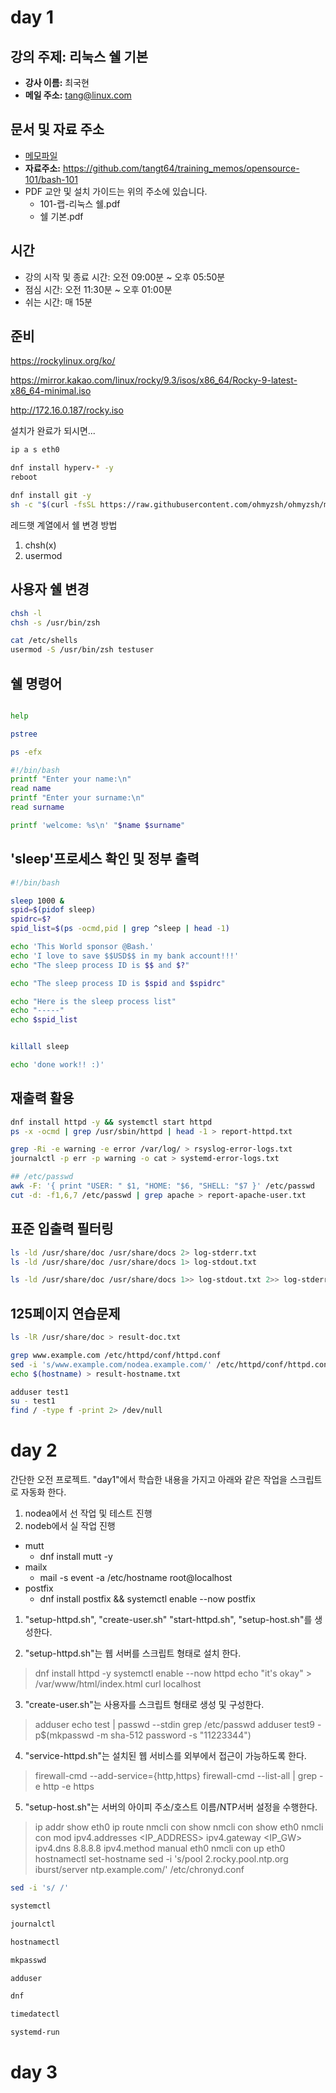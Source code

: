 # day 1

## 강의 주제: 리눅스 쉘 기본

- __강사 이름:__ 최국현
- __메일 주소:__ tang@linux.com

## 문서 및 자료 주소

- [메모파일](https://github.com/tangt64/training_memos/tree/main/opensource-101/bash-101)
- __자료주소:__ https://github.com/tangt64/training_memos/opensource-101/bash-101
- PDF 교안 및 설치 가이드는 위의 주소에 있습니다.
	- 101-랩-리눅스 쉘.pdf
	- 쉘 기본.pdf

## 시간

- 강의 시작 및 종료 시간: 오전 09:00분 ~ 오후 05:50분
- 점심 시간: 오전 11:30분 ~ 오후 01:00분
- 쉬는 시간: 매 15분

## 준비

https://rockylinux.org/ko/

https://mirror.kakao.com/linux/rocky/9.3/isos/x86_64/Rocky-9-latest-x86_64-minimal.iso

http://172.16.0.187/rocky.iso

설치가 완료가 되시면...

```bash
ip a s eth0

dnf install hyperv-* -y 
reboot

dnf install git -y
sh -c "$(curl -fsSL https://raw.githubusercontent.com/ohmyzsh/ohmyzsh/master/tools/install.sh)"
```

레드햇 계열에서 쉘 변경 방법

1. chsh(x)
2. usermod

## 사용자 쉘 변경

```bash
chsh -l
chsh -s /usr/bin/zsh

cat /etc/shells
usermod -S /usr/bin/zsh testuser
```

## 쉘 명령어

```bash

help

pstree

ps -efx

#!/bin/bash
printf "Enter your name:\n"
read name
printf "Enter your surname:\n"
read surname

printf 'welcome: %s\n' "$name $surname"


```


## 'sleep'프로세스 확인 및 정부 출력

```bash
#!/bin/bash

sleep 1000 &
spid=$(pidof sleep)
spidrc=$?
spid_list=$(ps -ocmd,pid | grep ^sleep | head -1)

echo 'This World sponsor @Bash.'
echo 'I love to save $$USD$$ in my bank account!!!'
echo "The sleep process ID is $$ and $?"

echo "The sleep process ID is $spid and $spidrc"

echo "Here is the sleep process list"
echo "-----"
echo $spid_list


killall sleep

echo 'done work!! :)'
```


## 재출력 활용

```bash
dnf install httpd -y && systemctl start httpd
ps -x -ocmd | grep /usr/sbin/httpd | head -1 > report-httpd.txt

grep -Ri -e warning -e error /var/log/ > rsyslog-error-logs.txt
journalctl -p err -p warning -o cat > systemd-error-logs.txt

## /etc/passwd
awk -F: '{ print "USER: " $1, "HOME: "$6, "SHELL: "$7 }' /etc/passwd
cut -d: -f1,6,7 /etc/passwd | grep apache > report-apache-user.txt 
```

## 표준 입출력 필터링

```bash
ls -ld /usr/share/doc /usr/share/docs 2> log-stderr.txt
ls -ld /usr/share/doc /usr/share/docs 1> log-stdout.txt

ls -ld /usr/share/doc /usr/share/docs 1>> log-stdout.txt 2>> log-stderr.txt
```

## 125페이지 연습문제

```bash
ls -lR /usr/share/doc > result-doc.txt

grep www.example.com /etc/httpd/conf/httpd.conf
sed -i 's/www.example.com/nodea.example.com/' /etc/httpd/conf/httpd.conf
echo $(hostname) > result-hostname.txt

adduser test1
su - test1
find / -type f -print 2> /dev/null
```

# day 2

간단한 오전 프로젝트. "day1"에서 학습한 내용을 가지고 아래와 같은 작업을 스크립트로 자동화 한다.

1. nodea에서 선 작업 및 테스트 진행
2. nodeb에서 실 작업 진행

- mutt
  * dnf install mutt -y
- mailx
  * mail -s event -a /etc/hostname root@localhost
- postfix
  * dnf install postfix && systemctl enable --now postfix

1. "setup-httpd.sh", "create-user.sh" "start-httpd.sh", "setup-host.sh"를 생성한다.

2. "setup-httpd.sh"는 웹 서버를 스크립트 형태로 설치 한다.
>dnf install httpd -y
>systemctl enable --now httpd
>echo "it's okay" > /var/www/html/index.html
>curl localhost

3. "create-user.sh"는 사용자를 스크립트 형태로 생성 및 구성한다.
>adduser <USERNAME>
>echo test | passwd --stdin <USERNAME>
>grep <USERNAME> /etc/passwd 
>adduser test9 -p$(mkpasswd -m sha-512 password -s "11223344")

4. "service-httpd.sh"는 설치된 웹 서비스를 외부에서 접근이 가능하도록 한다.
>firewall-cmd --add-service={http,https}
>firewall-cmd --list-all | grep -e http -e https

5. "setup-host.sh"는 서버의 아이피 주소/호스트 이름/NTP서버 설정을 수행한다.
>ip addr show eth0
>ip route
>nmcli con show
>nmcli con show eth0
>nmcli con mod ipv4.addresses <IP_ADDRESS> ipv4.gateway <IP_GW> ipv4.dns 8.8.8.8 ipv4.method manual eth0
>nmcli con up eth0
>hostnamectl set-hostname <HOSTNAME>
>sed -i 's/pool 2.rocky.pool.ntp.org iburst/server ntp.example.com/' /etc/chronyd.conf


```bash
sed -i 's/ /'

systemctl

journalctl

hostnamectl

mkpasswd

adduser

dnf 

timedatectl

systemd-run

```


# day 3
